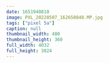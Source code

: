 ```yaml
---
date: 1651940810
image: PXL_20220507_162650840.MP.jpg
tags: ["pixel 5a"]
caption: null
thumbnail_width: 480
thumbnail_height: 360
full_width: 4032
full_height: 3024
---
```


